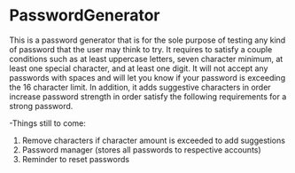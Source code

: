 # PasswordGenerator
This is a password generator that is for the sole purpose of testing any kind of password that the user may think to try. It requires to satisfy a couple conditions such as at least uppercase letters, seven character minimum, at least one special character, and at least one digit. It will not accept any passwords with spaces and will let you know if your password is exceeding the 16 character limit. In addition, it adds suggestive characters in order increase password strength in order satisfy the following requirements for a strong password.


-Things still to come: 
  1. Remove characters if character amount is exceeded to add suggestions
  2. Password manager (stores all passwords to respective accounts)
  3. Reminder to reset passwords 
